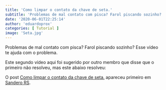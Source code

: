 ```yaml
---
title: 'Como limpar o contato da chave de seta.'
subtitle: 'Problemas de mal contato com pisca? Farol piscando sozinho? Esse vídeo te ensina a limpar o contato da chave de seta.'
date: '2020-06-01T22:25:14'
author: 'eduardoprox'
categories: [ Tutorial ]
image: 'Seta.jpg'
---
```


Problemas de mal contato com pisca? Farol piscando sozinho? Esse vídeo te ajuda com o problema.




Este segundo vídeo aqui foi sugerido por outro membro que disse que o primeiro não resolveu, mas este abaixo resolveu:




O post [Como limpar o contato da chave de seta.](https://sanderors.com/como-limpar-o-contato-da-chave-de-seta/) apareceu primeiro em [Sandero RS](https://sanderors.com).

